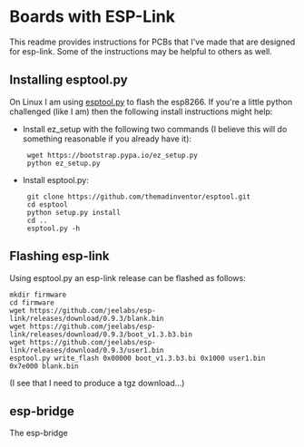 Boards with ESP-Link
====================

This readme provides instructions for PCBs that I've made that are designed for esp-link.
Some of the instructions may be helpful to others as well.

Installing esptool.py
---------------------

On Linux I am using [esptool.py](https://github.com/themadinventor/esptool) to flash the esp8266.
If you're a little python challenged (like I am) then the following install instructions might help:
 - Install ez_setup with the following two commands (I believe this will do something reasonable if you already have it):

        wget https://bootstrap.pypa.io/ez_setup.py
        python ez_setup.py
 - Install esptool.py:

        git clone https://github.com/themadinventor/esptool.git
        cd esptool
        python setup.py install
        cd ..
        esptool.py -h

Flashing esp-link
-----------------

Using esptool.py an esp-link release can be flashed as follows:
```
mkdir firmware
cd firmware
wget https://github.com/jeelabs/esp-link/releases/download/0.9.3/blank.bin
wget https://github.com/jeelabs/esp-link/releases/download/0.9.3/boot_v1.3.b3.bin
wget https://github.com/jeelabs/esp-link/releases/download/0.9.3/user1.bin
esptool.py write_flash 0x00000 boot_v1.3.b3.bi 0x1000 user1.bin 0x7e000 blank.bin
```
(I see that I need to produce a tgz download...)

esp-bridge
----------

The esp-bridge 


